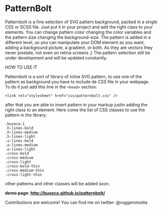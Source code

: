PatternBolt
===========

Patternbolt is a fine selection of SVG pattern background, packed in a single CSS or SCSS file. Just put it in your project and add the right class to your elements. You can change pattern color changing the color variables and the pattern size changing the background-size. 
The pattern is added in a different level, so you can manipulate your DOM element as you want, adding a background picture, a gradient, or both. 
As they are vectors they never pixelate, not even on retina screens ;) 
The pattern selection still be under development and will be updated constantly. 



HOW TO USE IT

Patternbolt is a sort of library of inline SVG pattern, to use one of the pattern as background you have to include de CSS file in your webpage.<br>
To do it just add this line in the `<head>` section:
<br>
```
<link rel="stylesheet" href="css/patternbolt.css" />
```

after that you are able to insert pattern in your markup justin adding the right class to an element.
Here come the list of CSS classes to use the pattern in the library:
```
.buseca-1
.h-lines-bold
.h-lines-medium
.h-lines-light
.o-lines-bold
.o-lines-medium
.o-lines-light
.cross-bold
.cross-medium
.cross-light
.cross-bold-thin
.cross-medium-thin
.cross-light-thin
```

other patterns and other classes will be added soon.

**demo page: http://buseca.github.io/patternbolt/**

Contributions are welcome!
You can find me on twitter: @ruggeromotta
